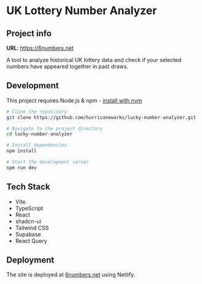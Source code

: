# UK Lottery Number Analyzer

## Project info

**URL**: https://6numbers.net

A tool to analyze historical UK lottery data and check if your selected numbers have appeared together in past draws.

## Development

This project requires Node.js & npm - [install with nvm](https://github.com/nvm-sh/nvm#installing-and-updating)

```sh
# Clone the repository
git clone https://github.com/hurricaneworks/lucky-number-analyzer.git

# Navigate to the project directory
cd lucky-number-analyzer

# Install dependencies
npm install

# Start the development server
npm run dev
```

## Tech Stack

- Vite
- TypeScript
- React
- shadcn-ui
- Tailwind CSS
- Supabase
- React Query

## Deployment

The site is deployed at [6numbers.net](https://6numbers.net) using Netlify.
